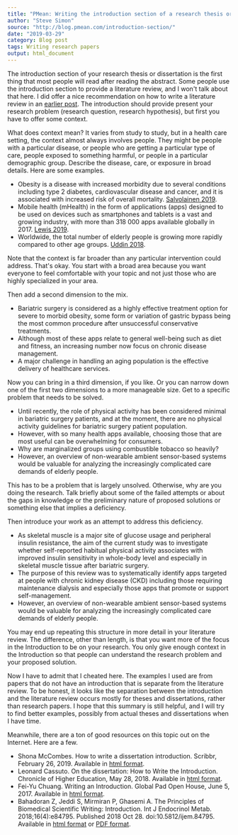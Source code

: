 ```yaml
---
title: "PMean: Writing the introduction section of a research thesis or dissertation"
author: "Steve Simon"
source: "http://blog.pmean.com/introduction-section/"
date: "2019-03-29"
category: Blog post
tags: Writing research papers
output: html_document
---
```


The introduction section of your research thesis or dissertation is the
first thing that most people will read after reading the abstract. Some
people use the introduction section to provide a literature review, and
I won't talk about that here. I did offer a nice recommendation on how
to write a literature review in an [earlier
post](../literature-review/index.html). The introduction should provide
present your research problem (research question, research hypothesis),
but first you have to offer some context.

<!---More--->

What does context mean? It varies from study to study, but in a health
care setting, the context almost always involves people. They might be
people with a particular disease, or people who are getting a particular
type of care, people exposed to something harmful, or people in a
particular demographic group. Describe the disease, care, or exposure in
broad details. Here are some examples.

-   Obesity is a disease with increased morbidity due to several
    conditions including type 2 diabetes, cardiovascular disease and
    cancer, and it is associated with increased risk of overall
    mortality. [Salvolainen
    2019](https://www.ncbi.nlm.nih.gov/pmc/articles/PMC6336486/).
-   Mobile health (mHealth) in the form of applications (apps) designed
    to be used on devices such as smartphones and tablets is a vast and
    growing industry, with more than 318 000 apps available globally
    in 2017. [Lewis
    2019](https://www.ncbi.nlm.nih.gov/pmc/articles/PMC6419251/).
-   Worldwide, the total number of elderly people is growing more
    rapidly compared to other age groups. [Uddin
    2018](https://www.ncbi.nlm.nih.gov/pmc/articles/PMC6068532/).

Note that the context is far broader than any particular intervention
could address. That's okay. You start with a broad area because you want
everyone to feel comfortable with your topic and not just those who are
highly specialized in your area.

Then add a second dimension to the mix.

-   Bariatric surgery is considered as a highly effective treatment
    option for severe to morbid obesity, some form or variation of
    gastric bypass being the most common procedure after unsuccessful
    conservative treatments.
-   Although most of these apps relate to general well-being such as
    diet and fitness, an increasing number now focus on chronic disease
    management.
-   A major challenge in handling an aging population is the effective
    delivery of healthcare services.

Now you can bring in a third dimension, if you like. Or you can narrow
down one of the first two dimensions to a more manageable size. Get to a
specific problem that needs to be solved.

-   Until recently, the role of physical activity has been considered
    minimal in bariatric surgery patients, and at the moment, there are
    no physical activity guidelines for bariatric surgery patient
    population.
-   However, with so many health apps available, choosing those that are
    most useful can be overwhelming for consumers.
-   Why are marginalized groups using combustible tobacco so heavily?
-   However, an overview of non-wearable ambient sensor-based systems
    would be valuable for analyzing the increasingly complicated care
    demands of elderly people.

This has to be a problem that is largely unsolved. Otherwise, why are
you doing the research. Talk briefly about some of the failed attempts
or about the gaps in knowledge or the preliminary nature of proposed
solutions or something else that implies a deficiency.

Then introduce your work as an attempt to address this deficiency.

-   As skeletal muscle is a major site of glucose usage and peripheral
    insulin resistance, the aim of the current study was to investigate
    whether self-reported habitual physical activity associates with
    improved insulin sensitivity in whole-body level and especially in
    skeletal muscle tissue after bariatric surgery.
-   The purpose of this review was to systematically identify apps
    targeted at people with chronic kidney disease (CKD) including those
    requiring maintenance dialysis and especially those apps that
    promote or support self-management.
-   However, an overview of non-wearable ambient sensor-based systems
    would be valuable for analyzing the increasingly complicated care
    demands of elderly people.

You may end up repeating this structure in more detail in your
literature review. The difference, other than length, is that you want
more of the focus in the Introduction to be on your research. You only
give enough context in the Introduction so that people can understand
the research problem and your proposed solution.

Now I have to admit that I cheated here. The examples I used are from
papers that do not have an introduction that is separate from the
literature review. To be honest, it looks like the separation between
the introduction and the literature review occurs mostly for theses and
dissertations, rather than research papers. I hope that this summary is
still helpful, and I will try to find better examples, possibly from
actual theses and dissertations when I have time.

Meanwhile, there are a ton of good resources on this topic out on the
Internet. Here are a few.

-   Shona McCombes. How to write a dissertation introduction. Scribbr,
    February 26, 2019. Available in [html
    format](https://www.scribbr.com/dissertation/introduction-structure/).
-   Leonard Cassuto. On the dissertation: How to Write the Introduction.
    Chronicle of Higher Education, May 28, 2018. Available in [html
    format](https://www.chronicle.com/article/On-the-Dissertation-How-to/243507).
-   Fei-Yu Chuang. Writing an Introduction. Global Pad Open House, June
    5, 2017. Available in [html
    format](https://warwick.ac.uk/fac/soc/al/globalpad/openhouse/academicenglishskills/writing/moreinfo/).
-   Bahadoran Z, Jeddi S, Mirmiran P, Ghasemi A. The Principles of
    Biomedical Scientific Writing: Introduction. Int J Endocrinol Metab.
    2018;16(4):e84795. Published 2018 Oct 28. doi:10.5812/ijem.84795.
    Available in [html
    format](https://www.ncbi.nlm.nih.gov/pmc/articles/PMC6218661/) or
    [PDF
    format](https://www.ncbi.nlm.nih.gov/pmc/articles/PMC6218661/pdf/ijem-16-04-84795.pdf).



